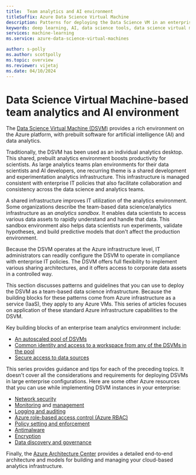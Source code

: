 ```yaml
---
title:  Team analytics and AI environment
titleSuffix: Azure Data Science Virtual Machine 
description: Patterns for deploying the Data Science VM in an enterprise team environment.
keywords: deep learning, AI, data science tools, data science virtual machine, geospatial analytics, team data science process
services: machine-learning
ms.service: azure-data-science-virtual-machines

author: s-polly
ms.author: scottpolly
ms.topic: overview
ms.reviewer: vijetaj
ms.date: 04/10/2024
---
```


# Data Science Virtual Machine-based team analytics and AI environment 
The [Data Science Virtual Machine (DSVM)](overview.md) provides a rich environment on the Azure platform, with prebuilt software for artificial intelligence (AI) and data analytics.

Traditionally, the DSVM has been used as an individual analytics desktop. This shared, prebuilt analytics environment boosts productivity for scientists. As large analytics teams plan environments for their data scientists and AI developers, one recurring theme is a shared development and experimentation analytics infrastructure. This infrastructure is managed consistent with enterprise IT policies that also facilitate collaboration and consistency across the data science and analytics teams.

A shared infrastructure improves IT utilization of the analytics environment. Some organizations describe the team-based data science/analytics infrastructure as an *analytics sandbox*. It enables data scientists to access various data assets to rapidly understand and handle that data. This sandbox environment also helps data scientists run experiments, validate hypotheses, and build predictive models that don't affect the production environment.

Because the DSVM operates at the Azure infrastructure level, IT administrators can readily configure the DSVM to operate in compliance with enterprise IT policies. The DSVM offers full flexibility to implement various sharing architectures, and it offers access to corporate data assets in a controlled way.

This section discusses patterns and guidelines that you can use to deploy the DSVM as a team-based data science infrastructure. Because the building blocks for these patterns come from Azure infrastructure as a service (IaaS), they apply to any Azure VMs. This series of articles focuses on application of these standard Azure infrastructure capabilities to the DSVM.

Key building blocks of an enterprise team analytics environment include:

* [An autoscaled pool of DSVMs](dsvm-pools.md)
* [Common identity and access to a workspace from any of the DSVMs in the pool](dsvm-common-identity.md)
* [Secure access to data sources](dsvm-secure-access-keys.md)

This series provides guidance and tips for each of the preceding topics. It doesn't cover all the considerations and requirements for deploying DSVMs in large enterprise configurations. Here are some other Azure resources that you can use while implementing DSVM instances in your enterprise:

* [Network security](/azure/security/fundamentals/network-overview)
* [Monitoring](/azure/azure-monitor/vm/monitor-vm-azure) and [management](/azure/virtual-machines/maintenance-and-updates?bc=%2fazure%2fvirtual-machines%2fwindows%2fbreadcrumb%2ftoc.json%252c%2fazure%2fvirtual-machines%2fwindows%2fbreadcrumb%2ftoc.json&toc=%2fazure%2fvirtual-machines%2fwindows%2ftoc.json%253ftoc%253d%2fazure%2fvirtual-machines%2fwindows%2ftoc.json)
* [Logging and auditing](/azure/security/fundamentals/log-audit)
* [Azure role-based access control (Azure RBAC)](/azure/role-based-access-control/overview)
* [Policy setting and enforcement](/azure/governance/policy/overview)
* [Antimalware](/azure/security/fundamentals/antimalware)
* [Encryption](/azure/virtual-machines/windows/disk-encryption-overview)
* [Data discovery and governance](/azure/data-catalog/)

Finally, the [Azure Architecture Center](/azure/architecture/) provides a detailed end-to-end architecture and models for building and managing your cloud-based analytics infrastructure.
